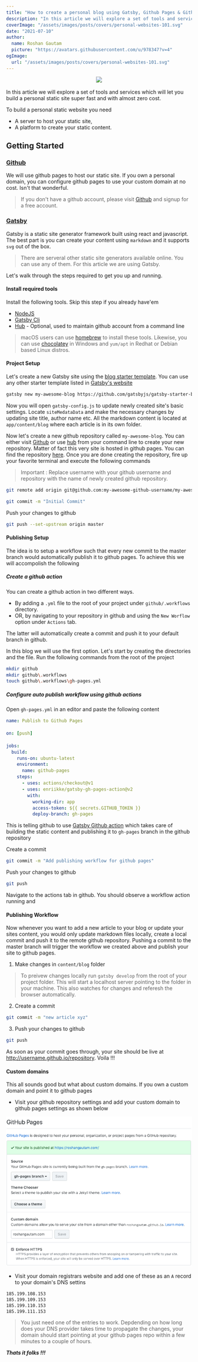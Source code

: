 ```yaml
---
title: "How to create a personal blog using Gatsby, Github Pages & Github Actions"
description: "In this article we will explore a set of tools and services which will let you build a personal blog super fast and with almost zero cost."
coverImage: "/assets/images/posts/covers/personal-websites-101.svg"
date: "2021-07-10"
author:
  name: Roshan Gautam
  picture: "https://avatars.githubusercontent.com/u/978347?v=4"
ogImage:
  url: "/assets/images/posts/covers/personal-websites-101.svg"
---
```


<p style="text-align: center;">
  <image src="./personal-websites-101.svg"/>
</p>

In this article we will explore a set of tools and services which will let you build a personal static site super fast and with almost zero cost.

To build a personal static website you need

- A server to host your static site,
- A platform to create your static content.

## Getting Started

### [Github](https://github.com)

We will use github pages to host our static site. If you own a personal domain, you can configure github pages to use
your custom domain at no cost. Isn't that wonderful.

> If you don't have a github account, please visit [Github](https://github.com) and signup for a free account.

### [Gatsby](https://www.gatsbyjs.com/)

Gatsby is a static site generator framework built using react and javascript. The best part is you can create your content using `markdown` and it supports `svg` out of the box.

> There are serveral other static site generators available online. You can use any of them. For this article we are using Gatsby.

Let's walk through the steps required to get you up and running.

#### Install required tools

Install the following tools. Skip this step if you already have'em

- [NodeJS](https://nodejs.org)
- [Gatsby Cli](https://www.gatsbyjs.com/docs/tutorial/part-0/#gatsby-cli)
- [Hub](https://hub.github.com/) - Optional, used to maintain github account from a command line

> macOS users can use [homebrew](https://brew.sh/) to install these tools. Likewise, you can use
> [chocolatey](https://chocolatey.org/) in Windows and `yum/apt` in Redhat or Debian based Linux distros.

#### Project Setup

Let's create a new Gatsby site using the [blog starter template](https://www.gatsbyjs.com/starters/gatsbyjs/gatsby-starter-blog/). You can use any other starter template listed in [Gatsby's website](https://www.gatsbyjs.com/starters)

```sh
gatsby new my-awesome-blog https://github.com/gatsbyjs/gatsby-starter-blog
```

Now you will open `gatsby-config.js` to update newly created site's basic settings. Locate `siteMedataData` and make the necessary changes by updating site title, author name etc. All the markdown content is located at `app/content/blog` where each article is in its own folder.

Now let's create a new github repository called `my-awesome-blog`. You can either visit [Github](https://github.com) or use [hub](https://hub.github.com/) from your command line to create your new repository. Matter of fact this very site is hosted in github pages. You can find the repository [here](https://github.com/roshangautam/roshangautam). Once you are done creating the repository, fire up your favorite terminal and execute the following commands

> Important : Replace username with your github username and repository with the name of newly created github repository.

```sh
git remote add origin git@github.com:my-awesome-github-username/my-awesome-blog.git
```

```sh
git commit -m "Initial Commit"
```

Push your changes to github

```sh
git push --set-upstream origin master
```

#### Publishing Setup

The idea is to setup a workflow such that every new commit to the master branch would automatically publish it to github pages. To achieve this we will accompolish the following

##### Create a github action

You can create a github action in two different ways.

- By adding a `.yml` file to the root of your project under `github/.workflows` directory.
- OR, by navigating to your repository in github and using the `New Worflow` option under `Actions` tab.

The latter will automatically create a commit and push it to your default branch in github.

In this blog we will use the first option. Let's start by creating the directories and the file. Run the following commands from the root of the project

```sh
mkdir github
mkdir github\.workflows
touch github\.workflows\gh-pages.yml
```

##### Configure auto publish workflow using github actions

Open `gh-pages.yml` in an editor and paste the following content

```yml
name: Publish to Github Pages

on: [push]

jobs:
  build:
    runs-on: ubuntu-latest
    environment:
      name: github-pages
    steps:
      - uses: actions/checkout@v1
      - uses: enriikke/gatsby-gh-pages-action@v2
        with:
          working-dir: app
          access-token: ${{ secrets.GITHUB_TOKEN }}
          deploy-branch: gh-pages
```

This is telling github to use [Gatsby Github action](https://github.com/enriikke/gatsby-gh-pages-action) which takes care of building the static content and publishing it to `gh-pages` branch in the github repository

Create a commit

```sh
git commit -m "Add publishing workflow for github pages"
```

Push your changes to github

```sh
git push
```

Navigate to the actions tab in github. You should observe a workflow action running and

#### Publishing Workflow

Now whenever you want to add a new article to your blog or update your sites content, you would only update markdown files locally, create a local commit and push it to the remote github repository. Pushing a commit to the master branch will trigger the workflow we created above and publish your site to github pages.

1. Make changes in `content/blog` folder

> To preivew changes locally run `gatsby develop` from the root of your project folder. This will start a localhost server pointing to the folder in your machine. This also watches for changes and referesh the browser automatically.

2. Create a commit

```sh
git commit -m "new article xyz"
```

3. Push your changes to github

```sh
git push
```

As soon as your commit goes through, your site should be live at http://username.github.io/repository. Voila !!!

#### Custom domains

This all sounds good but what about custom domains. If you own a custom domain and point it to github pages

- Visit your github repository settings and add your custom domain to github pages settings as shown below

![Github Pages Settings](./github-pages-settings.png)

- Visit your domain registrars website and add one of these as an `A` record to your domain's DNS settins

```sbtshell
185.199.108.153
185.199.109.153
185.199.110.153
185.199.111.153
```

> You just need one of the entries to work. Depdending on how long does your DNS provider takes time to propagate the
> changes, your domain should start pointing at your github pages repo within a few minutes to a couple of hours.

**_Thats it folks !!!_**
